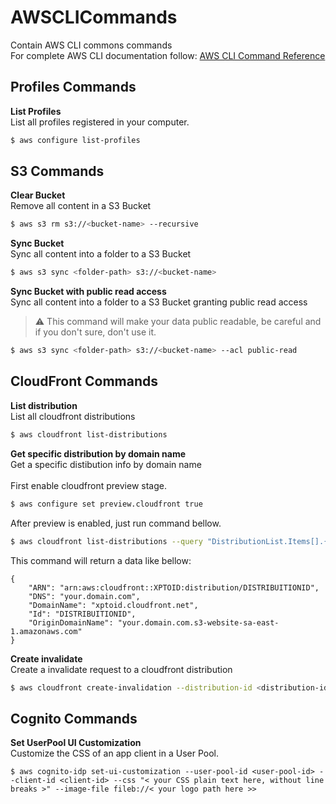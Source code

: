 # AWSCLICommands
Contain AWS CLI commons commands<br />
For complete AWS CLI documentation follow: [AWS CLI Command Reference](https://docs.aws.amazon.com/cli/latest/index.html)

Profiles Commands
-------------

**List Profiles**<br />
List all profiles registered in your computer.
```sh
$ aws configure list-profiles
```

S3 Commands
-------------

**Clear Bucket**<br />
Remove all content in a S3 Bucket
```sh
$ aws s3 rm s3://<bucket-name> --recursive
```

**Sync Bucket**<br />
Sync all content into a folder to a S3 Bucket
```sh
$ aws s3 sync <folder-path> s3://<bucket-name>
```

**Sync Bucket with public read access**<br />
Sync all content into a folder to a S3 Bucket granting public read access
> :warning: This command will make your data public readable, be careful and if you don't sure, don't use it.
```sh
$ aws s3 sync <folder-path> s3://<bucket-name> --acl public-read
```

CloudFront Commands
-------------
**List distribution**<br />
List all cloudfront distributions
```sh
$ aws cloudfront list-distributions
```

**Get specific distribution by domain name**<br />
Get a specific distibution info by domain name<br />
<br />
First enable cloudfront preview stage.
```sh
$ aws configure set preview.cloudfront true
```
After preview is enabled, just run command bellow.
```sh
$ aws cloudfront list-distributions --query "DistributionList.Items[].{DomainName: DomainName, OriginDomainName: Origins.Items[0].DomainName, Id: Id, ARN: ARN, DNS: Aliases.Items[0]}[?contains(OriginDomainName, 'your.domain.com')] | [0]"
```
This command will return a data like bellow:
```
{
    "ARN": "arn:aws:cloudfront::XPTOID:distribution/DISTRIBUITIONID",
    "DNS": "your.domain.com",
    "DomainName": "xptoid.cloudfront.net",
    "Id": "DISTRIBUITIONID",
    "OriginDomainName": "your.domain.com.s3-website-sa-east-1.amazonaws.com"
}
```

**Create invalidate**<br />
Create a invalidate request to a cloudfront distribution
```sh
$ aws cloudfront create-invalidation --distribution-id <distribution-id> --paths "/*"
```

Cognito Commands
-------------
**Set UserPool UI Customization**<br />
Customize the CSS of an app client in a User Pool.<br />
```
$ aws cognito-idp set-ui-customization --user-pool-id <user-pool-id> --client-id <client-id> --css "< your CSS plain text here, without line breaks >" --image-file fileb://< your logo path here >>
